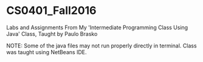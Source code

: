 # CS0401_Fall2016
Labs and Assignments From My 'Intermediate Programming Class Using Java' Class, Taught by Paulo Brasko

NOTE: Some of the java files may not run properly directly in terminal. Class was taught using NetBeans IDE. 
